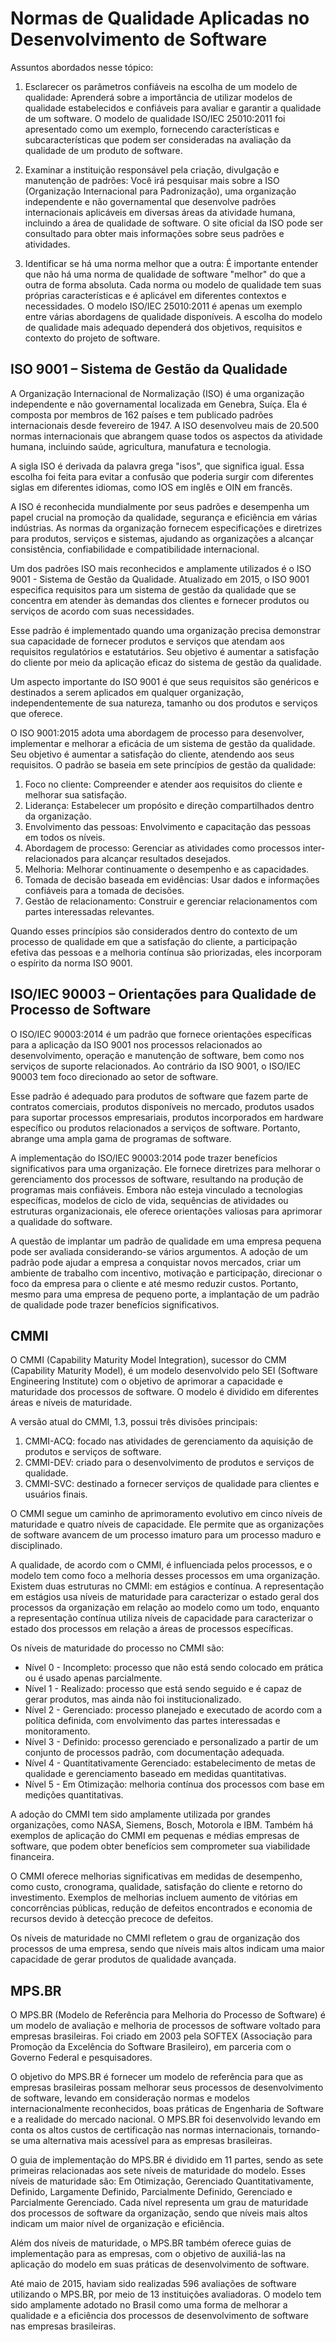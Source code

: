 # Normas de Qualidade Aplicadas no Desenvolvimento de Software

Assuntos abordados nesse tópico:

1. Esclarecer os parâmetros confiáveis na escolha de um modelo de qualidade: Aprenderá sobre a importância de utilizar modelos de qualidade estabelecidos e confiáveis para avaliar e garantir a qualidade de um software. O modelo de qualidade ISO/IEC 25010:2011 foi apresentado como um exemplo, fornecendo características e subcaracterísticas que podem ser consideradas na avaliação da qualidade de um produto de software.

2. Examinar a instituição responsável pela criação, divulgação e manutenção de padrões: Você irá pesquisar mais sobre a ISO (Organização Internacional para Padronização), uma organização independente e não governamental que desenvolve padrões internacionais aplicáveis em diversas áreas da atividade humana, incluindo a área de qualidade de software. O site oficial da ISO pode ser consultado para obter mais informações sobre seus padrões e atividades.

3. Identificar se há uma norma melhor que a outra: É importante entender que não há uma norma de qualidade de software "melhor" do que a outra de forma absoluta. Cada norma ou modelo de qualidade tem suas próprias características e é aplicável em diferentes contextos e necessidades. O modelo ISO/IEC 25010:2011 é apenas um exemplo entre várias abordagens de qualidade disponíveis. A escolha do modelo de qualidade mais adequado dependerá dos objetivos, requisitos e contexto do projeto de software.

## ISO 9001 – Sistema de Gestão da Qualidade

A Organização Internacional de Normalização (ISO) é uma organização independente e não governamental localizada em Genebra, Suíça. Ela é composta por membros de 162 países e tem publicado padrões internacionais desde fevereiro de 1947. A ISO desenvolveu mais de 20.500 normas internacionais que abrangem quase todos os aspectos da atividade humana, incluindo saúde, agricultura, manufatura e tecnologia.

A sigla ISO é derivada da palavra grega "isos", que significa igual. Essa escolha foi feita para evitar a confusão que poderia surgir com diferentes siglas em diferentes idiomas, como IOS em inglês e OIN em francês.

A ISO é reconhecida mundialmente por seus padrões e desempenha um papel crucial na promoção da qualidade, segurança e eficiência em várias indústrias. As normas da organização fornecem especificações e diretrizes para produtos, serviços e sistemas, ajudando as organizações a alcançar consistência, confiabilidade e compatibilidade internacional.

Um dos padrões ISO mais reconhecidos e amplamente utilizados é o ISO 9001 - Sistema de Gestão da Qualidade. Atualizado em 2015, o ISO 9001 especifica requisitos para um sistema de gestão da qualidade que se concentra em atender às demandas dos clientes e fornecer produtos ou serviços de acordo com suas necessidades.

Esse padrão é implementado quando uma organização precisa demonstrar sua capacidade de fornecer produtos e serviços que atendam aos requisitos regulatórios e estatutários. Seu objetivo é aumentar a satisfação do cliente por meio da aplicação eficaz do sistema de gestão da qualidade.

Um aspecto importante do ISO 9001 é que seus requisitos são genéricos e destinados a serem aplicados em qualquer organização, independentemente de sua natureza, tamanho ou dos produtos e serviços que oferece.

O ISO 9001:2015 adota uma abordagem de processo para desenvolver, implementar e melhorar a eficácia de um sistema de gestão da qualidade. Seu objetivo é aumentar a satisfação do cliente, atendendo aos seus requisitos. O padrão se baseia em sete princípios de gestão da qualidade:

1. Foco no cliente: Compreender e atender aos requisitos do cliente e melhorar sua satisfação.
2. Liderança: Estabelecer um propósito e direção compartilhados dentro da organização.
3. Envolvimento das pessoas: Envolvimento e capacitação das pessoas em todos os níveis.
4. Abordagem de processo: Gerenciar as atividades como processos inter-relacionados para alcançar resultados desejados.
5. Melhoria: Melhorar continuamente o desempenho e as capacidades.
6. Tomada de decisão baseada em evidências: Usar dados e informações confiáveis para a tomada de decisões.
7. Gestão de relacionamento: Construir e gerenciar relacionamentos com partes interessadas relevantes.

Quando esses princípios são considerados dentro do contexto de um processo de qualidade em que a satisfação do cliente, a participação efetiva das pessoas e a melhoria contínua são priorizadas, eles incorporam o espírito da norma ISO 9001.

## ISO/IEC 90003 – Orientações para Qualidade de Processo de Software

O ISO/IEC 90003:2014 é um padrão que fornece orientações específicas para a aplicação da ISO 9001 nos processos relacionados ao desenvolvimento, operação e manutenção de software, bem como nos serviços de suporte relacionados. Ao contrário da ISO 9001, o ISO/IEC 90003 tem foco direcionado ao setor de software.

Esse padrão é adequado para produtos de software que fazem parte de contratos comerciais, produtos disponíveis no mercado, produtos usados para suportar processos empresariais, produtos incorporados em hardware específico ou produtos relacionados a serviços de software. Portanto, abrange uma ampla gama de programas de software.

A implementação do ISO/IEC 90003:2014 pode trazer benefícios significativos para uma organização. Ele fornece diretrizes para melhorar o gerenciamento dos processos de software, resultando na produção de programas mais confiáveis. Embora não esteja vinculado a tecnologias específicas, modelos de ciclo de vida, sequências de atividades ou estruturas organizacionais, ele oferece orientações valiosas para aprimorar a qualidade do software.

A questão de implantar um padrão de qualidade em uma empresa pequena pode ser avaliada considerando-se vários argumentos. A adoção de um padrão pode ajudar a empresa a conquistar novos mercados, criar um ambiente de trabalho com incentivo, motivação e participação, direcionar o foco da empresa para o cliente e até mesmo reduzir custos. Portanto, mesmo para uma empresa de pequeno porte, a implantação de um padrão de qualidade pode trazer benefícios significativos.

## CMMI

O CMMI (Capability Maturity Model Integration), sucessor do CMM (Capability Maturity Model), é um modelo desenvolvido pelo SEI (Software Engineering Institute) com o objetivo de aprimorar a capacidade e maturidade dos processos de software. O modelo é dividido em diferentes áreas e níveis de maturidade.

A versão atual do CMMI, 1.3, possui três divisões principais:

1. CMMI-ACQ: focado nas atividades de gerenciamento da aquisição de produtos e serviços de software.
2. CMMI-DEV: criado para o desenvolvimento de produtos e serviços de qualidade.
3. CMMI-SVC: destinado a fornecer serviços de qualidade para clientes e usuários finais.

O CMMI segue um caminho de aprimoramento evolutivo em cinco níveis de maturidade e quatro níveis de capacidade. Ele permite que as organizações de software avancem de um processo imaturo para um processo maduro e disciplinado.

A qualidade, de acordo com o CMMI, é influenciada pelos processos, e o modelo tem como foco a melhoria desses processos em uma organização. Existem duas estruturas no CMMI: em estágios e contínua. A representação em estágios usa níveis de maturidade para caracterizar o estado geral dos processos da organização em relação ao modelo como um todo, enquanto a representação contínua utiliza níveis de capacidade para caracterizar o estado dos processos em relação a áreas de processos específicas.

Os níveis de maturidade do processo no CMMI são:

- Nível 0 - Incompleto: processo que não está sendo colocado em prática ou é usado apenas parcialmente.
- Nível 1 - Realizado: processo que está sendo seguido e é capaz de gerar produtos, mas ainda não foi institucionalizado.
- Nível 2 - Gerenciado: processo planejado e executado de acordo com a política definida, com envolvimento das partes interessadas e monitoramento.
- Nível 3 - Definido: processo gerenciado e personalizado a partir de um conjunto de processos padrão, com documentação adequada.
- Nível 4 - Quantitativamente Gerenciado: estabelecimento de metas de qualidade e gerenciamento baseado em medidas quantitativas.
- Nível 5 - Em Otimização: melhoria contínua dos processos com base em medições quantitativas.

A adoção do CMMI tem sido amplamente utilizada por grandes organizações, como NASA, Siemens, Bosch, Motorola e IBM. Também há exemplos de aplicação do CMMI em pequenas e médias empresas de software, que podem obter benefícios sem comprometer sua viabilidade financeira.

O CMMI oferece melhorias significativas em medidas de desempenho, como custo, cronograma, qualidade, satisfação do cliente e retorno do investimento. Exemplos de melhorias incluem aumento de vitórias em concorrências públicas, redução de defeitos encontrados e economia de recursos devido à detecção precoce de defeitos.

Os níveis de maturidade no CMMI refletem o grau de organização dos processos de uma empresa, sendo que níveis mais altos indicam uma maior capacidade de gerar produtos de qualidade avançada.

## MPS.BR

O MPS.BR (Modelo de Referência para Melhoria do Processo de Software) é um modelo de avaliação e melhoria de processos de software voltado para empresas brasileiras. Foi criado em 2003 pela SOFTEX (Associação para Promoção da Excelência do Software Brasileiro), em parceria com o Governo Federal e pesquisadores.

O objetivo do MPS.BR é fornecer um modelo de referência para que as empresas brasileiras possam melhorar seus processos de desenvolvimento de software, levando em consideração normas e modelos internacionalmente reconhecidos, boas práticas de Engenharia de Software e a realidade do mercado nacional. O MPS.BR foi desenvolvido levando em conta os altos custos de certificação nas normas internacionais, tornando-se uma alternativa mais acessível para as empresas brasileiras.

O guia de implementação do MPS.BR é dividido em 11 partes, sendo as sete primeiras relacionadas aos sete níveis de maturidade do modelo. Esses níveis de maturidade são: Em Otimização, Gerenciado Quantitativamente, Definido, Largamente Definido, Parcialmente Definido, Gerenciado e Parcialmente Gerenciado. Cada nível representa um grau de maturidade dos processos de software da organização, sendo que níveis mais altos indicam um maior nível de organização e eficiência.

Além dos níveis de maturidade, o MPS.BR também oferece guias de implementação para as empresas, com o objetivo de auxiliá-las na aplicação do modelo em suas práticas de desenvolvimento de software.

Até maio de 2015, haviam sido realizadas 596 avaliações de software utilizando o MPS.BR, por meio de 13 instituições avaliadoras. O modelo tem sido amplamente adotado no Brasil como uma forma de melhorar a qualidade e a eficiência dos processos de desenvolvimento de software nas empresas brasileiras.
